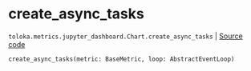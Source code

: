 # create_async_tasks
`toloka.metrics.jupyter_dashboard.Chart.create_async_tasks` | [Source code](https://github.com/Toloka/toloka-kit/blob/v1.0.1/src/metrics/jupyter_dashboard.py#L102)

```python
create_async_tasks(metric: BaseMetric, loop: AbstractEventLoop)
```

